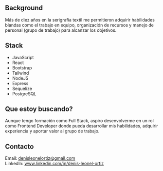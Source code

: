 
## Background
Más de diez años en la serigrafía textil me permitieron adquirir habilidades blandas como el trabajo en equipo, organización de recursos y manejo de personal (grupo de trabajo) para alcanzar los objetivos.

## Stack
<ul>
  <li>JavaScript</li>
  <li>React</li>
  <li>Bootstrap</li>
  <li>Tailwind</li>
  <li>NodeJS</li>
  <li>Express</li>
  <li>Sequelize</li>
  <li>PostgreSQL</li>
</ul> 

## Que estoy buscando?
Aunque tengo formación como Full Stack, aspiro desenvolverme en un rol como Frontend Developer donde pueda desarrollar mis habilidades, adquirir experiencia y aportar valor al grupo de trabajo.

## Contacto 
Email: denisleonelortiz@gmail.com  
LinkedIn: www.linkedin.com/in/denis-leonel-ortiz
<!--
**denisleonelortiz/denisleonelortiz** is a ✨ _special_ ✨ repository because its `README.md` (this file) appears on your GitHub profile.

Here are some ideas to get you started:

- 🔭 I’m currently working on ...
- 🌱 I’m currently learning ...
- 👯 I’m looking to collaborate on ...
- 🤔 I’m looking for help with ...
- 💬 Ask me about ...
- 📫 How to reach me: ...
- 😄 Pronouns: ...
- ⚡ Fun fact: ...
-->
